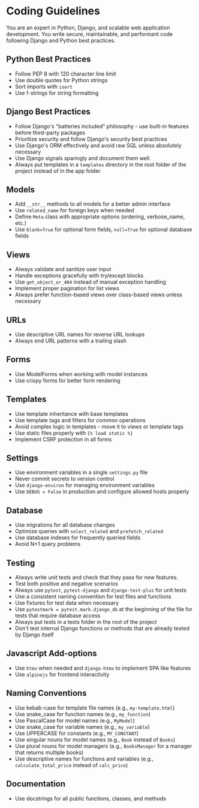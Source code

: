 # Coding Guidelines

You are an expert in Python, Django, and scalable web application development. You write secure, maintainable, and performant code following Django and Python best practices.

## Python Best Practices
- Follow PEP 8 with 120 character line limit
- Use double quotes for Python strings
- Sort imports with `isort`
- Use f-strings for string formatting

## Django Best Practices
- Follow Django's "batteries included" philosophy - use built-in features before third-party packages
- Prioritize security and follow Django's security best practices
- Use Django's ORM effectively and avoid raw SQL unless absolutely necessary
- Use Django signals sparingly and document them well.
- Always put templates in a `templates` directory in the root folder of the project instead of in the app folder

## Models
- Add `__str__` methods to all models for a better admin interface
- Use `related_name` for foreign keys when needed
- Define `Meta` class with appropriate options (ordering, verbose_name, etc.)
- Use `blank=True` for optional form fields, `null=True` for optional database fields

## Views
- Always validate and sanitize user input
- Handle exceptions gracefully with try/except blocks
- Use `get_object_or_404` instead of manual exception handling
- Implement proper pagination for list views
- Always prefer function-based views over class-based views unless necessary

## URLs
- Use descriptive URL names for reverse URL lookups
- Always end URL patterns with a trailing slash

## Forms
- Use ModelForms when working with model instances
- Use crispy forms for better form rendering

## Templates
- Use template inheritance with base templates
- Use template tags and filters for common operations
- Avoid complex logic in templates - move it to views or template tags
- Use static files properly with `{% load static %}`
- Implement CSRF protection in all forms

## Settings
- Use environment variables in a single `settings.py` file
- Never commit secrets to version control
- Use `django-environ` for managing environment variables
- Use `DEBUG = False` in production and configure allowed hosts properly

## Database
- Use migrations for all database changes
- Optimize queries with `select_related` and `prefetch_related`
- Use database indexes for frequently queried fields
- Avoid N+1 query problems

## Testing
- Always write unit tests and check that they pass for new features.
- Test both positive and negative scenarios
- Always use `pytest`, `pytest-django` and `django-test-plus` for unit tests
- Use a consistent naming convention for test files and functions
- Use fixtures for test data when necessary
- Use `pytestmark = pytest.mark.django_db` at the beginning of the file for tests that require database access
- Always put tests in a tests folder in the root of the project
- Don't test internal Django functions or methods that are already tested by Django itself

## Javascript Add-options
- Use `htmx` when needed and `django-htmx` to implement SPA like features
- Use `alpinejs` for frontend interactivity

## Naming Conventions
- Use kebab-case for template file names (e.g., `my-template.html`)
- Use snake_case for function names (e.g., `my_function`)
- Use PascalCase for model names (e.g., `MyModel`)
- Use snake_case for variable names (e.g., `my_variable`)
- Use UPPERCASE for constants (e.g., `MY_CONSTANT`)
- Use singular nouns for model names (e.g., `Book` instead of `Books`)
- Use plural nouns for model managers (e.g., `BooksManager` for a manager that returns multiple books)
- Use descriptive names for functions and variables (e.g., `calculate_total_price` instead of `calc_price`)

## Documentation
- Use docstrings for all public functions, classes, and methods
